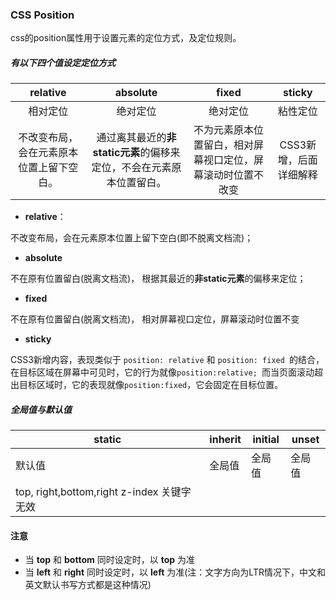 ### CSS Position 

css的position属性用于设置元素的定位方式，及定位规则。

##### 有以下四个值设定定位方式

|       relative       |                absolute                 |             fixed              |    sticky     |
| :------------------: | :-------------------------------------: | :----------------------------: | :-----------: |
|         相对定位         |                  绝对定位                   |              绝对定位              |     粘性定位      |
| 不改变布局，会在元素原本位置上留下空白。 | 通过离其最近的**非static元素**的偏移来定位，不会在元素原本位置留白。 | 不为元素原本位置留白，相对屏幕视口定位，屏幕滚动时位置不改变 | CSS3新增，后面详细解释 |

- **relative**：

不改变布局，会在元素原本位置上留下空白(即不脱离文档流)；

- **absolute**

不在原有位置留白(脱离文档流)， 根据其最近的**非static元素**的偏移来定位；

- **fixed**

不在原有位置留白(脱离文档流)， 相对屏幕视口定位，屏幕滚动时位置不变

- **sticky**

CSS3新增内容，表现类似于 `position: relative` 和 `position: fixed `的结合，在目标区域在屏幕中可见时，它的行为就像`position:relative; `而当页面滚动超出目标区域时，它的表现就像`position:fixed`，它会固定在目标位置。

##### 全局值与默认值

| static                                | inherit | initial | unset |
| ------------------------------------- | ------- | ------- | ----- |
| 默认值                                   | 全局值     | 全局值     | 全局值   |
| top, right,bottom,right z-index 关键字无效 |         |         |       |

#### 注意

- 当 **top** 和 **bottom** 同时设定时，以 **top** 为准
- 当 **left** 和 **right** 同时设定时，以 **left** 为准(注：文字方向为LTR情况下，中文和英文默认书写方式都是这种情况)